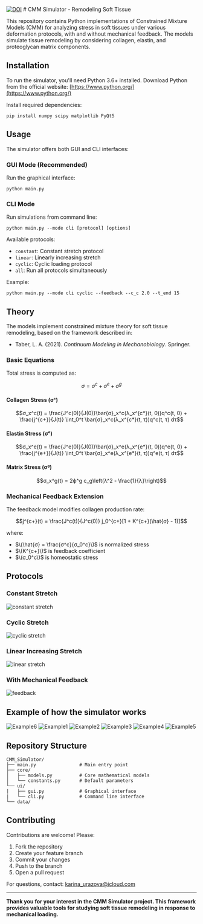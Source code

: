[![DOI](https://zenodo.org/badge/982321255.svg)](https://doi.org/10.5281/zenodo.16313091) # CMM Simulator - Remodeling Soft Tissue

This repository contains Python implementations of Constrained Mixture Models (CMM) for analyzing stress in soft tissues under various deformation protocols, with and without mechanical feedback. The models simulate tissue remodeling by considering collagen, elastin, and proteoglycan matrix components.

## Installation

To run the simulator, you'll need Python 3.6+ installed. Download Python from the official website: [https://www.python.org/](https://www.python.org/)

Install required dependencies:
```
pip install numpy scipy matplotlib PyQt5
```

## Usage

The simulator offers both GUI and CLI interfaces:

### GUI Mode (Recommended)
Run the graphical interface:
```
python main.py
```

### CLI Mode
Run simulations from command line:
```
python main.py --mode cli [protocol] [options]
```

Available protocols:
- `constant`: Constant stretch protocol
- `linear`: Linearly increasing stretch
- `cyclic`: Cyclic loading protocol
- `all`: Run all protocols simultaneously

Example:
```
python main.py --mode cli cyclic --feedback --c_c 2.0 --t_end 15
```

## Theory

The models implement constrained mixture theory for soft tissue remodeling, based on the framework described in:
- Taber, L. A. (2021). *Continuum Modeling in Mechanobiology*. Springer.

### Basic Equations

Total stress is computed as:
```math
σ = σ^c + σ^e + σ^g
```

#### Collagen Stress (σᶜ)
```math
σ_x^c(t) = \frac{J^c(0)}{J(0)}\bar{σ}_x^c(λ_x^{c*}(t, 0))q^c(t, 0) + \frac{j^{c+}}{J(t)} \int_0^t \bar{σ}_x^c(λ_x^{c*}(t, τ))q^c(t, τ) dτ
```

#### Elastin Stress (σᵉ)
```math
σ_x^e(t) = \frac{J^e(0)}{J(0)}\bar{σ}_x^e(λ_x^{e*}(t, 0))q^e(t, 0) + \frac{j^{e+}}{J(t)} \int_0^t \bar{σ}_x^e(λ_x^{e*}(t, τ))q^e(t, τ) dτ
```

#### Matrix Stress (σᵍ)
```math
σ_x^g(t) = 2ϕ^g c_g\left(λ^2 - \frac{1}{λ}\right)
```

### Mechanical Feedback Extension

The feedback model modifies collagen production rate:
```math
j^{c+}(t) = \frac{J^c(t)}{J^c(0)} j_0^{c+}[1 + K^{c+}(\hat{σ} - 1)]
```
where:
- $\(\hat{σ} = \frac{σ^c}{σ_0^c}\)$ is normalized stress
- $\(K^{c+}\)$ is feedback coefficient
- $\(σ_0^c\)$ is homeostatic stress

## Protocols

### Constant Stretch
![constant stretch](https://drive.google.com/uc?id=1aHdDiN7VW6J3sWlN_qVVtX7whx-ceLpB)

### Cyclic Stretch
![cyclic stretch](https://drive.google.com/uc?id=16xCtKoHl38UuSnyKi7uUokulHPV95v9-)

### Linear Increasing Stretch
![linear stretch](https://drive.google.com/uc?id=12Rnh0vtg1jCc0qRE4PQQ1GiGIHVwiSv_)

### With Mechanical Feedback
![feedback](https://drive.google.com/uc?id=1-aHKGuP-ZxZlbG7DfAkOXBufJYmEWZV2)

## Example of how the simulator works
![Example6](data/5266962874222374895.jpg)
![Example1](data/5265207598397911194.jpg)
![Example2](data/5265207598397911198.jpg)
![Example3](data/5265207598397911201.jpg)
![Example4](data/5265207598397911230.jpg)
![Example5](data/5265207598397911232.jpg)


## Repository Structure
```
CMM_Simulator/
├── main.py                # Main entry point
├── core/
│   ├── models.py          # Core mathematical models
│   └── constants.py       # Default parameters
└── ui/
|   ├── gui.py             # Graphical interface
|   └── cli.py             # Command line interface
└── data/

```

## Contributing

Contributions are welcome! Please:
1. Fork the repository
2. Create your feature branch
3. Commit your changes
4. Push to the branch
5. Open a pull request

For questions, contact: karina_urazova@icloud.com

***

**Thank you for your interest in the CMM Simulator project. This framework provides valuable tools for studying soft tissue remodeling in response to mechanical loading.**


